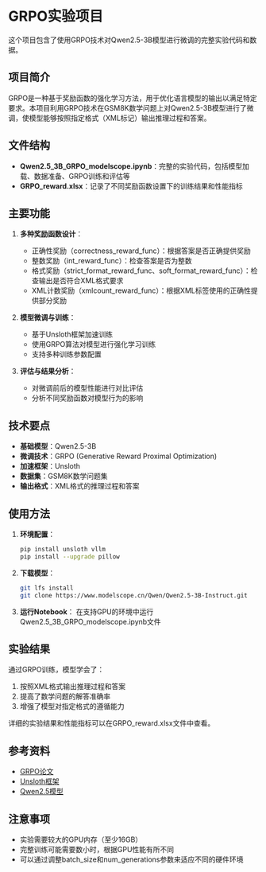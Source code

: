 # GRPO实验项目

这个项目包含了使用GRPO技术对Qwen2.5-3B模型进行微调的完整实验代码和数据。

## 项目简介

GRPO是一种基于奖励函数的强化学习方法，用于优化语言模型的输出以满足特定要求。本项目利用GRPO技术在GSM8K数学问题上对Qwen2.5-3B模型进行了微调，使模型能够按照指定格式（XML标记）输出推理过程和答案。

## 文件结构

- **Qwen2.5_3B_GRPO_modelscope.ipynb**：完整的实验代码，包括模型加载、数据准备、GRPO训练和评估等
- **GRPO_reward.xlsx**：记录了不同奖励函数设置下的训练结果和性能指标

## 主要功能

1. **多种奖励函数设计**：
   - 正确性奖励（correctness_reward_func）：根据答案是否正确提供奖励
   - 整数奖励（int_reward_func）：检查答案是否为整数
   - 格式奖励（strict_format_reward_func、soft_format_reward_func）：检查输出是否符合XML格式要求
   - XML计数奖励（xmlcount_reward_func）：根据XML标签使用的正确性提供部分奖励

2. **模型微调与训练**：
   - 基于Unsloth框架加速训练
   - 使用GRPO算法对模型进行强化学习训练
   - 支持多种训练参数配置

3. **评估与结果分析**：
   - 对微调前后的模型性能进行对比评估
   - 分析不同奖励函数对模型行为的影响

## 技术要点

- **基础模型**：Qwen2.5-3B
- **微调技术**：GRPO (Generative Reward Proximal Optimization)
- **加速框架**：Unsloth
- **数据集**：GSM8K数学问题集
- **输出格式**：XML格式的推理过程和答案

## 使用方法

1. **环境配置**：
   ```bash
   pip install unsloth vllm
   pip install --upgrade pillow
   ```

2. **下载模型**：
   ```bash
   git lfs install
   git clone https://www.modelscope.cn/Qwen/Qwen2.5-3B-Instruct.git
   ```

3. **运行Notebook**：
   在支持GPU的环境中运行Qwen2.5_3B_GRPO_modelscope.ipynb文件

## 实验结果

通过GRPO训练，模型学会了：
1. 按照XML格式输出推理过程和答案
2. 提高了数学问题的解答准确率
3. 增强了模型对指定格式的遵循能力

详细的实验结果和性能指标可以在GRPO_reward.xlsx文件中查看。

## 参考资料

- [GRPO论文](https://arxiv.org/abs/2404.08793)
- [Unsloth框架](https://github.com/unslothai/unsloth)
- [Qwen2.5模型](https://github.com/QwenLM/Qwen2.5)

## 注意事项

- 实验需要较大的GPU内存（至少16GB）
- 完整训练可能需要数小时，根据GPU性能有所不同
- 可以通过调整batch_size和num_generations参数来适应不同的硬件环境
